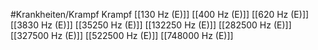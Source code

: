 #Krankheiten/Krampf
Krampf
[[130 Hz (E)]]
[[400 Hz (E)]]
[[620 Hz (E)]]
[[3830 Hz (E)]]
[[35250 Hz (E)]]
[[132250 Hz (E)]]
[[282500 Hz (E)]]
[[327500 Hz (E)]]
[[522500 Hz (E)]]
[[748000 Hz (E)]]